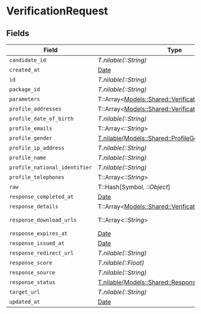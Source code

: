 # VerificationRequest


## Fields

| Field                                                                                                     | Type                                                                                                      | Required                                                                                                  | Description                                                                                               |
| --------------------------------------------------------------------------------------------------------- | --------------------------------------------------------------------------------------------------------- | --------------------------------------------------------------------------------------------------------- | --------------------------------------------------------------------------------------------------------- |
| `candidate_id`                                                                                            | *T.nilable(::String)*                                                                                     | :heavy_minus_sign:                                                                                        | N/A                                                                                                       |
| `created_at`                                                                                              | [Date](https://ruby-doc.org/stdlib-2.6.1/libdoc/date/rdoc/Date.html)                                      | :heavy_minus_sign:                                                                                        | N/A                                                                                                       |
| `id`                                                                                                      | *T.nilable(::String)*                                                                                     | :heavy_minus_sign:                                                                                        | N/A                                                                                                       |
| `package_id`                                                                                              | *T.nilable(::String)*                                                                                     | :heavy_minus_sign:                                                                                        | N/A                                                                                                       |
| `parameters`                                                                                              | T::Array<[Models::Shared::VerificationParameterInput](../../models/shared/verificationparameterinput.md)> | :heavy_minus_sign:                                                                                        | N/A                                                                                                       |
| `profile_addresses`                                                                                       | T::Array<[Models::Shared::VerificationAddress](../../models/shared/verificationaddress.md)>               | :heavy_minus_sign:                                                                                        | N/A                                                                                                       |
| `profile_date_of_birth`                                                                                   | *T.nilable(::String)*                                                                                     | :heavy_minus_sign:                                                                                        | N/A                                                                                                       |
| `profile_emails`                                                                                          | T::Array<*::String*>                                                                                      | :heavy_minus_sign:                                                                                        | N/A                                                                                                       |
| `profile_gender`                                                                                          | [T.nilable(Models::Shared::ProfileGender)](../../models/shared/profilegender.md)                          | :heavy_minus_sign:                                                                                        | N/A                                                                                                       |
| `profile_ip_address`                                                                                      | *T.nilable(::String)*                                                                                     | :heavy_minus_sign:                                                                                        | N/A                                                                                                       |
| `profile_name`                                                                                            | *T.nilable(::String)*                                                                                     | :heavy_minus_sign:                                                                                        | N/A                                                                                                       |
| `profile_national_identifier`                                                                             | *T.nilable(::String)*                                                                                     | :heavy_minus_sign:                                                                                        | N/A                                                                                                       |
| `profile_telephones`                                                                                      | T::Array<*::String*>                                                                                      | :heavy_minus_sign:                                                                                        | N/A                                                                                                       |
| `raw`                                                                                                     | T::Hash[Symbol, *::Object*]                                                                               | :heavy_minus_sign:                                                                                        | N/A                                                                                                       |
| `response_completed_at`                                                                                   | [Date](https://ruby-doc.org/stdlib-2.6.1/libdoc/date/rdoc/Date.html)                                      | :heavy_minus_sign:                                                                                        | N/A                                                                                                       |
| `response_details`                                                                                        | T::Array<[Models::Shared::VerificationResponseDetail](../../models/shared/verificationresponsedetail.md)> | :heavy_minus_sign:                                                                                        | N/A                                                                                                       |
| `response_download_urls`                                                                                  | T::Array<*::String*>                                                                                      | :heavy_minus_sign:                                                                                        | report download                                                                                           |
| `response_expires_at`                                                                                     | [Date](https://ruby-doc.org/stdlib-2.6.1/libdoc/date/rdoc/Date.html)                                      | :heavy_minus_sign:                                                                                        | N/A                                                                                                       |
| `response_issued_at`                                                                                      | [Date](https://ruby-doc.org/stdlib-2.6.1/libdoc/date/rdoc/Date.html)                                      | :heavy_minus_sign:                                                                                        | N/A                                                                                                       |
| `response_redirect_url`                                                                                   | *T.nilable(::String)*                                                                                     | :heavy_minus_sign:                                                                                        | N/A                                                                                                       |
| `response_score`                                                                                          | *T.nilable(::Float)*                                                                                      | :heavy_minus_sign:                                                                                        | N/A                                                                                                       |
| `response_source`                                                                                         | *T.nilable(::String)*                                                                                     | :heavy_minus_sign:                                                                                        | N/A                                                                                                       |
| `response_status`                                                                                         | [T.nilable(Models::Shared::ResponseStatus)](../../models/shared/responsestatus.md)                        | :heavy_minus_sign:                                                                                        | N/A                                                                                                       |
| `target_url`                                                                                              | *T.nilable(::String)*                                                                                     | :heavy_minus_sign:                                                                                        | N/A                                                                                                       |
| `updated_at`                                                                                              | [Date](https://ruby-doc.org/stdlib-2.6.1/libdoc/date/rdoc/Date.html)                                      | :heavy_minus_sign:                                                                                        | N/A                                                                                                       |